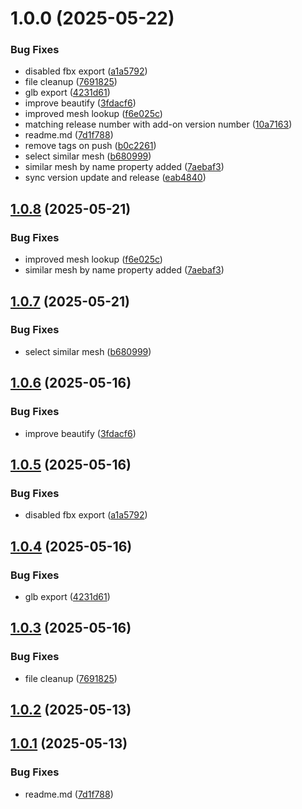 # 1.0.0 (2025-05-22)


### Bug Fixes

* disabled fbx export ([a1a5792](https://github.com/muammar-yacoob/Tidy-Monkey/commit/a1a5792b867c8ca3120f9c431470bab1463fff0d))
* file cleanup ([7691825](https://github.com/muammar-yacoob/Tidy-Monkey/commit/7691825890f71aca54dff8a2c6f1f91a0b9503ff))
* glb export ([4231d61](https://github.com/muammar-yacoob/Tidy-Monkey/commit/4231d6142cf53f71261fb10501ab84642f7b1e3a))
* improve beautify ([3fdacf6](https://github.com/muammar-yacoob/Tidy-Monkey/commit/3fdacf6d12806b13614a656b98d6cae0bef845ac))
* improved mesh lookup ([f6e025c](https://github.com/muammar-yacoob/Tidy-Monkey/commit/f6e025c7a63c7803330017437259f12446280d51))
* matching release number with add-on version number ([10a7163](https://github.com/muammar-yacoob/Tidy-Monkey/commit/10a7163ec4b919bbf35923104968d9561ca4bcb8))
* readme.md ([7d1f788](https://github.com/muammar-yacoob/Tidy-Monkey/commit/7d1f78816dcc07a0b2e0ecd34acb28bb1ff92956))
* remove tags on push ([b0c2261](https://github.com/muammar-yacoob/Tidy-Monkey/commit/b0c22611844a50ac216b494e1f7c0405d9d55abc))
* select similar mesh ([b680999](https://github.com/muammar-yacoob/Tidy-Monkey/commit/b680999fb32dad929a963a99e3e05ffa1e5dd310))
* similar mesh by name property added ([7aebaf3](https://github.com/muammar-yacoob/Tidy-Monkey/commit/7aebaf3ed711331dee724d1732c7a5bea2e3fddc))
* sync version update and release ([eab4840](https://github.com/muammar-yacoob/Tidy-Monkey/commit/eab48409bbf1d0abad27af92987600c6cc2215d2))

## [1.0.8](https://github.com/muammar-yacoob/Tidy-Monkey/compare/v1.0.7...v1.0.8) (2025-05-21)


### Bug Fixes

* improved mesh lookup ([f6e025c](https://github.com/muammar-yacoob/Tidy-Monkey/commit/f6e025c7a63c7803330017437259f12446280d51))
* similar mesh by name property added ([7aebaf3](https://github.com/muammar-yacoob/Tidy-Monkey/commit/7aebaf3ed711331dee724d1732c7a5bea2e3fddc))

## [1.0.7](https://github.com/muammar-yacoob/Tidy-Monkey/compare/v1.0.6...v1.0.7) (2025-05-21)


### Bug Fixes

* select similar mesh ([b680999](https://github.com/muammar-yacoob/Tidy-Monkey/commit/b680999fb32dad929a963a99e3e05ffa1e5dd310))

## [1.0.6](https://github.com/muammar-yacoob/Tidy-Monkey/compare/v1.0.5...v1.0.6) (2025-05-16)


### Bug Fixes

* improve beautify ([3fdacf6](https://github.com/muammar-yacoob/Tidy-Monkey/commit/3fdacf6d12806b13614a656b98d6cae0bef845ac))

## [1.0.5](https://github.com/muammar-yacoob/Tidy-Monkey/compare/v1.0.4...v1.0.5) (2025-05-16)


### Bug Fixes

* disabled fbx export ([a1a5792](https://github.com/muammar-yacoob/Tidy-Monkey/commit/a1a5792b867c8ca3120f9c431470bab1463fff0d))

## [1.0.4](https://github.com/muammar-yacoob/Tidy-Monkey/compare/v1.0.3...v1.0.4) (2025-05-16)


### Bug Fixes

* glb export ([4231d61](https://github.com/muammar-yacoob/Tidy-Monkey/commit/4231d6142cf53f71261fb10501ab84642f7b1e3a))

## [1.0.3](https://github.com/muammar-yacoob/Tidy-Monkey/compare/v1.0.2...v1.0.3) (2025-05-16)


### Bug Fixes

* file cleanup ([7691825](https://github.com/muammar-yacoob/Tidy-Monkey/commit/7691825890f71aca54dff8a2c6f1f91a0b9503ff))

## [1.0.2](https://github.com/muammar-yacoob/Tidy-Monkey/compare/v1.0.1...v1.0.2) (2025-05-13)

## [1.0.1](https://github.com/muammar-yacoob/Tidy-Monkey/compare/v1.0.0...v1.0.1) (2025-05-13)


### Bug Fixes

* readme.md ([7d1f788](https://github.com/muammar-yacoob/Tidy-Monkey/commit/7d1f78816dcc07a0b2e0ecd34acb28bb1ff92956))

